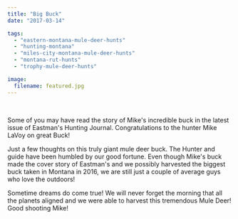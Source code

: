 ```yaml
---
title: "Big Buck"
date: "2017-03-14"

tags: 
  - "eastern-montana-mule-deer-hunts"
  - "hunting-montana"
  - "miles-city-montana-mule-deer-hunts"
  - "montana-rut-hunts"
  - "trophy-mule-deer-hunts"

image:
  filename: featured.jpg
---
```


 

Some of you may have read the story of Mike's incredible buck in the latest issue of Eastman's Hunting Journal. Congratulations to the hunter Mike LaVoy on great Buck! 

Just a few thoughts on this truly giant mule deer buck. The Hunter and guide have been humbled by our good fortune. Even though Mike's buck made the cover story of Eastman's and we possibly harvested the biggest buck taken in Montana in 2016, we are still just a couple of average guys who love the outdoors! 

Sometime dreams do come true! We will never forget the morning that all the planets aligned and we were able to harvest this tremendous Mule Deer! Good shooting Mike!
